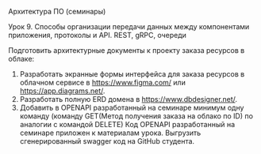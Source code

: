 Архитектура ПО (семинары)

Урок 9. Способы организации передачи данных между компонентами приложения, протоколы и API. REST, gRPC, очереди

Подготовить архитектурные документы к проекту заказа ресурсов в облаке:
1) Разработать экранные формы интерфейса для заказа ресурсов в облачном сервисе в https://www.figma.com/ или https://app.diagrams.net/.
2) Разработать полную ERD домена в https://www.dbdesigner.net/.
3) Добавить в OPENAPI разработанный на семинаре минимум одну команду (команду GET(Метод получения заказа на облако по ID) по аналогии с командой DELETE) Код OPENAPI разработанный на семинаре приложен к материалам урока.
Выгрузить сгенерированный swagger код на GitHub студента.
